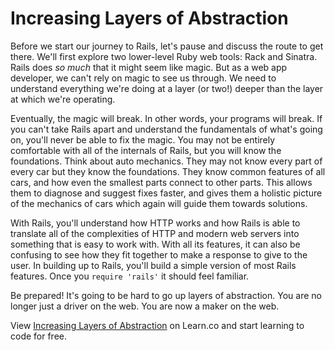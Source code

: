 # Increasing Layers of Abstraction

Before we start our journey to Rails, let's pause and discuss the route to get there. We'll first explore two lower-level Ruby web tools: Rack and Sinatra. Rails does *so much* that it might seem like magic. But as a web app developer, we can't rely on magic to see us through. We need to understand everything we're doing at a layer (or two!) deeper than the layer at which we're operating.

Eventually, the magic will break. In other words, your programs will break. If you can't take Rails apart and understand the fundamentals of what's going on, you'll never be able to fix the magic. You may not be entirely comfortable with all of the internals of Rails, but you will know the foundations. Think about auto mechanics. They may not know every part of every car but they know the foundations. They know common features of all cars, and how even the smallest parts connect to other parts. This allows them to diagnose and suggest fixes faster, and gives them a holistic picture of the mechanics of cars which again will guide them towards solutions. 

With Rails, you'll understand how HTTP works and how Rails is able to translate all of the complexities of HTTP and modern web servers into something that is easy to work with. With all its features, it can also be confusing to see how they fit together to make a response to give to the user. In building up to Rails, you'll build a simple version of most Rails features. Once you `require 'rails'` it should feel familiar.

Be prepared! It's going to be hard to go up layers of abstraction. You are no longer just a driver on the web. You are now a maker on the web.

<p data-visibility='hidden'>View <a href='https://learn.co/lessons/why-layers-of-abstraction' title='Increasing Layers of Abstraction'>Increasing Layers of Abstraction</a> on Learn.co and start learning to code for free.</p>
